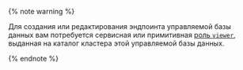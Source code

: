 {% note warning %}

Для создания или редактирования эндпоинта управляемой базы данных вам потребуется сервисная или примитивная [роль `viewer`](../../iam/concepts/access-control/roles.md), выданная на каталог кластера этой управляемой базы данных.  

{% endnote %}